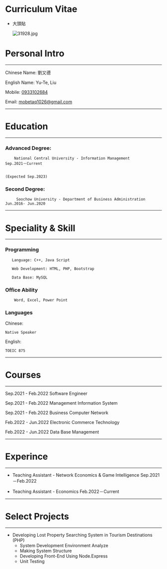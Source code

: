 # Curriculum Vitae

- 大頭貼
    
    ![31928.jpg](Curriculum%20c2bcd/31928.jpg)
    

# Personal Intro

---

Chinese Name: 劉又德

English  Name: Yu-Te, Liu 

Mobile: [0933102684](tel:+886933102684)

Email: [mobetaq1026@gmail.com](mailto:mobetaq1026@gmail.com)

---

# Education

---

### Advanced Degree:

        National Central University - Information Management                                  Sep.2021－Current

                                                                                                                                (Expected Sep.2023)

### Second Degree:

         Soochow University - Department of Business Administration                      Jun.2016- Jun.2020

---

# Speciality & Skill

---

### Programming

       Language: C++, Java Script

       Web Development: HTML, PHP, Bootstrap

       Data Base: MySQL

### Office Ability

        Word, Excel, Power Point

### Languages

Chinese:

    Native Speaker

English:

    TOEIC 875

---

# Courses

---

Sep.2021 - Feb.2022   Software Engineer

Sep.2021 - Feb.2022   Management Information System

Sep.2021 - Feb.2022   Business Computer Network

Feb.2022 - Jun.2022    Electronic Commerce Technology

Feb.2022 - Jun.2022    Data Base Management

---

# Experince

---

- Teaching Assistant - Network Economics & Game Intelligence                      Sep.2021－Feb.2022

- Teaching Assistant - Economics                                                                       Feb.2022－Current

---

# Select Projects

---

- Developing Lost Property Searching System in Tourism Destinations (PHP)
    - System Development Environment Analyze
    - Making System Structure
    - Developing Front-End Using Node.Express
    - Unit Testing
